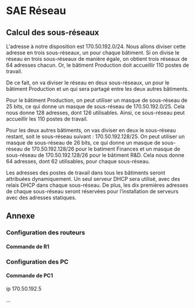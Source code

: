 # SAE Réseau

## Calcul des sous-réseaux

L'adresse à notre disposition est 170.50.192.0/24. Nous allons diviser cette adresse en trois sous-réseaux, un pour chaque bâtiment. Si on divise le réseau en trois sous-réseaux de manière égale, on obtient trois réseaux de 64 adresses chacun. Or, le bâtiment Production doit accueillir 110 postes de travail.

De ce fait, on va diviser le réseau en deux sous-réseaux, un pour le bâtiment Production et un qui sera partagé entre les deux autres bâtiments. 

Pour le bâtiment Production, on peut utiliser un masque de sous-réseau de 25 bits, ce qui donne un masque de sous-réseau de 170.50.192.0/25. Cela nous donne 128 adresses, dont 126 utilisables. Ainsi, ce sous-réseau peut accueillir les 110 postes de travail.

Pour les deux autres bâtiments, on vas diviser en deux le sous-réseau restant, soit le sous-réseau suivant : 170.50.192.128/25. On peut utiliser un masque de sous-réseau de 26 bits, ce qui donne un masque de sous-réseau de 170.50.192.128/26 pour le batiment Finances et un masque de sous-réseau de 170.50.192.128/26 pour le bâtiment R&D. Cela nous donne 64 adresses, dont 62 utilisables, pour chaque sous-réseau. 









Les adresses des postes de travail dans tous les bâtiments seront attribuées dynamiquement. Un seul serveur DHCP sera utilisé, avec des relais DHCP dans chaque sous-réseau. De plus, les dix premières adresses de chaque sous-réseau seront réservées pour l’installation de serveurs avec des adresses statiques.


## Annexe

### Configuration des routeurs

#### Commande de R1



### Configuration des PC

#### Commande de PC1

ip 170.50.192.5

... 